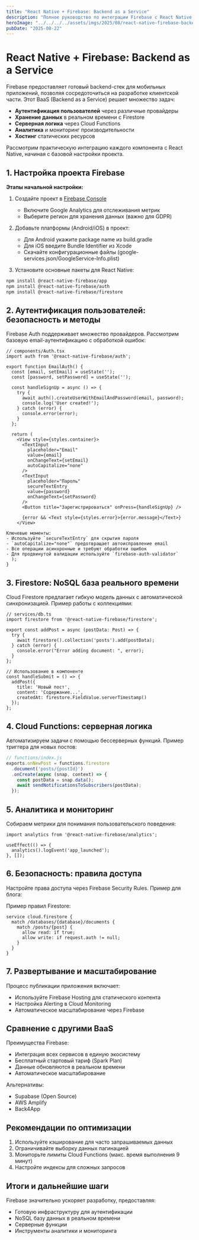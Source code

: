 ```yaml
---
title: "React Native + Firebase: Backend as a Service"
description: "Полное руководство по интеграции Firebase с React Native: аутентификация, Cloud Firestore, Cloud Functions, хостинг и аналитика. Практические примеры использования BaaS для мобильной разработки."
heroImage: "../../../../assets/imgs/2025/08/react-native-firebase-backend-service.webp"
pubDate: "2025-08-22"
---
```


# React Native + Firebase: Backend as a Service

Firebase предоставляет готовый backend-стек для мобильных приложений, позволяя сосредоточиться на разработке клиентской части. Этот BaaS (Backend as a Service) решает множество задач:

- **Аутентификация пользователей** через различные провайдеры
- **Хранение данных** в реальном времени с Firestore
- **Серверная логика** через Cloud Functions
- **Аналитика** и мониторинг производительности
- **Хостинг** статических ресурсов

Рассмотрим практическую интеграцию каждого компонента с React Native, начиная с базовой настройки проекта.

## 1. Настройка проекта Firebase

**Этапы начальной настройки:**

1. Создайте проект в [Firebase Console](https://console.firebase.google.com/)
   - Включите Google Analytics для отслеживания метрик
   - Выберите регион для хранения данных (важно для GDPR)

2. Добавьте платформы (Android/iOS) в проект:
   - Для Android укажите package name из build.gradle
   - Для iOS введите Bundle Identifier из Xcode
   - Скачайте конфигурационные файлы (google-services.json/GoogleService-Info.plist)

3. Установите основные пакеты для React Native:

```bash
npm install @react-native-firebase/app
npm install @react-native-firebase/auth
npm install @react-native-firebase/firestore
```

## 2. Аутентификация пользователей: безопасность и методы

Firebase Auth поддерживает множество провайдеров. Рассмотрим базовую email-аутентификацию с обработкой ошибок:

```tsx
// components/Auth.tsx
import auth from '@react-native-firebase/auth';

export function EmailAuth() {
  const [email, setEmail] = useState('');
  const [password, setPassword] = useState('');

  const handleSignUp = async () => {
    try {
      await auth().createUserWithEmailAndPassword(email, password);
      console.log('User created!');
    } catch (error) {
      console.error(error);
    }
  };

  return (
    <View style={styles.container}>
      <TextInput
        placeholder="Email"
        value={email}
        onChangeText={setEmail}
        autoCapitalize="none"
      />
      <TextInput
        placeholder="Пароль"
        secureTextEntry
        value={password}
        onChangeText={setPassword}
      />
      <Button title="Зарегистрироваться" onPress={handleSignUp} />
      
      {error && <Text style={styles.error}>{error.message}</Text>}
    </View>

Ключевые моменты:
- Используйте `secureTextEntry` для скрытия пароля
- `autoCapitalize="none"` предотвращает автоисправление email
- Все операции асинхронные и требуют обработки ошибок
- Для продвинутой валидации используйте `firebase-auth-validator`
  );
}
```

## 3. Firestore: NoSQL база реального времени

Cloud Firestore предлагает гибкую модель данных с автоматической синхронизацией. Пример работы с коллекциями:

```tsx
// services/db.ts
import firestore from '@react-native-firebase/firestore';

export const addPost = async (postData: Post) => {
  try {
    await firestore().collection('posts').add(postData);
  } catch (error) {
    console.error("Error adding document: ", error);
  }
};

// Использование в компоненте
const handleSubmit = () => {
  addPost({
    title: 'Новый пост',
    content: 'Содержание...',
    createdAt: firestore.FieldValue.serverTimestamp()
  });
};
```

## 4. Cloud Functions: серверная логика

Автоматизируем задачи с помощью бессерверных функций. Пример триггера для новых постов:

```javascript
// functions/index.js
exports.onNewPost = functions.firestore
  .document('posts/{postId}')
  .onCreate(async (snap, context) => {
    const postData = snap.data();
    await sendNotificationsToSubscribers(postData);
  });
```

## 5. Аналитика и мониторинг

Собираем метрики для понимания пользовательского поведения:

```tsx
import analytics from '@react-native-firebase/analytics';

useEffect(() => {
  analytics().logEvent('app_launched');
}, []);
```

## 6. Безопасность: правила доступа

Настройте права доступа через Firebase Security Rules. Пример для блога:

Пример правил Firestore:
```rules
service cloud.firestore {
  match /databases/{database}/documents {
    match /posts/{post} {
      allow read: if true;
      allow write: if request.auth != null;
    }
  }
}
```

## 7. Развертывание и масштабирование

Процесс публикации приложения включает:

- Используйте Firebase Hosting для статического контента
- Настройка Alerting в Cloud Monitoring
- Автоматическое масштабирование через Firebase

## Сравнение с другими BaaS

Преимущества Firebase:
- Интеграция всех сервисов в единую экосистему
- Бесплатный стартовый тариф (Spark Plan)
- Данные обновляются в реальном времени
- Автоматическое масштабирование

Альтернативы:
- Supabase (Open Source)
- AWS Amplify
- Back4App

## Рекомендации по оптимизации

1. Используйте кэширование для часто запрашиваемых данных
2. Ограничивайте выборку данных пагинацией
3. Мониторьте лимиты Cloud Functions (макс. время выполнения 9 минут)
4. Настройте индексы для сложных запросов

## Итоги и дальнейшие шаги

Firebase значительно ускоряет разработку, предоставляя:
- Готовую инфраструктуру для аутентификации
- NoSQL базу данных в реальном времени
- Серверные функции
- Инструменты аналитики и мониторинга